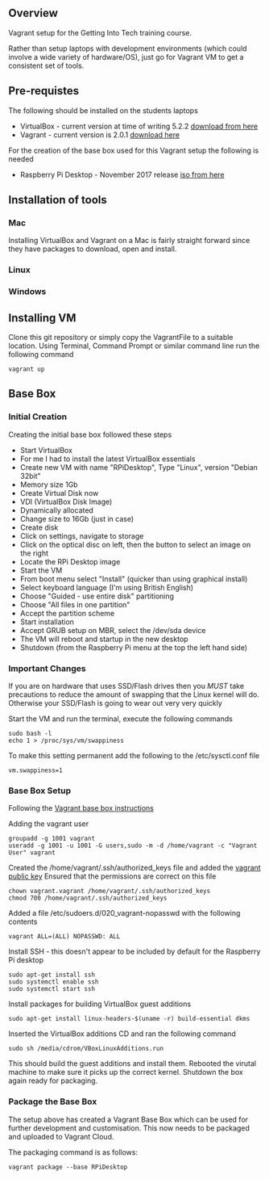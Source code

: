 ## Overview

Vagrant setup for the Getting Into Tech training course.

Rather than setup laptops with development environments (which could involve a wide variety of hardware/OS), just go for Vagrant VM to get a consistent set of tools.

## Pre-requistes

The following should be installed on the students laptops

- VirtualBox - current version at time of writing 5.2.2 [download from here](https://www.virtualbox.org/wiki/Downloads)
- Vagrant - current version is 2.0.1 [download here](https://www.vagrantup.com/downloads.html)

For the creation of the base box used for this Vagrant setup the following is needed

- Raspberry Pi Desktop - November 2017 release [iso from here](https://www.raspberrypi.org/downloads/raspberry-pi-desktop/)


## Installation of tools


### Mac

Installing VirtualBox and Vagrant on a Mac is fairly straight forward since they have packages to download, open and install.  


### Linux

<TBC>


### Windows

<TBC>


## Installing VM

Clone this git repository or simply copy the VagrantFile to a suitable location.  Using Terminal, Command Prompt or 
similar command line run the following command

```
vagrant up
```

 

## Base Box

### Initial Creation

Creating the initial base box followed these steps

* Start VirtualBox
* For me I had to install the latest VirtualBox essentials
* Create new VM with name "RPiDesktop", Type "Linux", version "Debian 32bit"
* Memory size 1Gb
* Create Virtual Disk now
* VDI (VirtualBox Disk Image)
* Dynamically allocated
* Change size to 16Gb (just in case)
* Create disk 
* Click on settings, navigate to storage
* Click on the optical disc on left, then the button to select an image on the right
* Locate the RPi Desktop image
* Start the VM
* From boot menu select "Install" (quicker than using graphical install)
* Select keyboard language (I'm using British English)
* Choose "Guided - use entire disk" partitioning 
* Choose "All files in one partition"
* Accept the partition scheme
* Start installation
* Accept GRUB setup on MBR, select the /dev/sda device
* The VM will reboot and startup in the new desktop
* Shutdown (from the Raspberry Pi menu at the top the left hand side)

### Important Changes

If you are on hardware that uses SSD/Flash drives then you *MUST* take precautions to reduce the amount of swapping that 
the Linux kernel will do.  Otherwise your SSD/Flash is going to wear out very very quickly

Start the VM and run the terminal, execute the following commands

```
sudo bash -l
echo 1 > /proc/sys/vm/swappiness
``` 

To make this setting permanent add the following to the /etc/sysctl.conf file

```
vm.swappiness=1
```

### Base Box Setup

Following the [Vagrant base box instructions](https://www.vagrantup.com/docs/virtualbox/boxes.html)

Adding the vagrant user

```
groupadd -g 1001 vagrant
useradd -g 1001 -u 1001 -G users,sudo -m -d /home/vagrant -c "Vagrant User" vagrant
```

Created the /home/vagrant/.ssh/authorized_keys file and added the [vagrant public key](https://github.com/mitchellh/vagrant/tree/master/keys)
Ensured that the permissions are correct on this file

```
chown vagrant.vagrant /home/vagrant/.ssh/authorized_keys 
chmod 700 /home/vagrant/.ssh/authorized_keys
```

Added a file /etc/sudoers.d/020_vagrant-nopasswd with the following contents

```
vagrant ALL=(ALL) NOPASSWD: ALL
```

Install SSH - this doesn't appear to be included by default for the Raspberry Pi desktop

```
sudo apt-get install ssh
sudo systemctl enable ssh
sudo systemctl start ssh
```

Install packages for building VirtualBox guest additions

```
sudo apt-get install linux-headers-$(uname -r) build-essential dkms
```

Inserted the VirtualBox additions CD and ran the following command

```
sudo sh /media/cdrom/VBoxLinuxAdditions.run
```

This should build the guest additions and install them.  Rebooted the virutal machine to make sure it picks up the correct kernel.
Shutdown the box again ready for packaging.


### Package the Base Box

The setup above has created a Vagrant Base Box which can be used for further development and customisation.  This now needs to be packaged
and uploaded to Vagrant Cloud.

The packaging command is as follows:

```
vagrant package --base RPiDesktop
```
